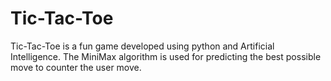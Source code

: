 # Tic-Tac-Toe
Tic-Tac-Toe is a fun game developed using python and Artificial Intelligence. The MiniMax algorithm is used for predicting the best possible move to counter the user move.
